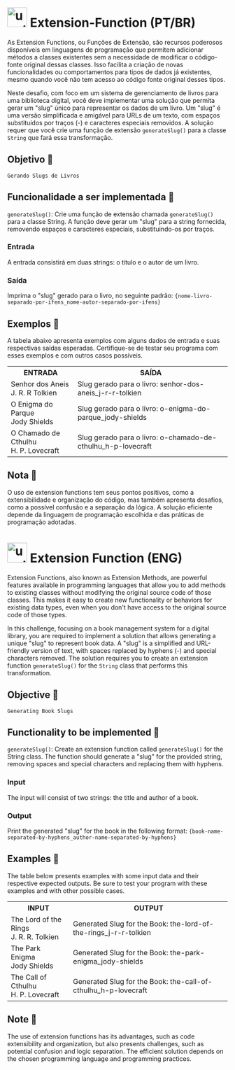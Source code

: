 <h1>
    <img width="45" src="https://img.icons8.com/pulsar-line/48/upside-down-icon.png" alt="upside-down-icon"/>
    <span> Extension-Function (PT/BR) </span>
</h1> 

As Extension Functions, ou Funções de Extensão, são recursos poderosos disponíveis em linguagens de programação que permitem adicionar métodos a classes existentes sem a necessidade de modificar o código-fonte original dessas classes. Isso facilita a criação de novas funcionalidades ou comportamentos para tipos de dados já existentes, mesmo quando você não tem acesso ao código fonte original desses tipos.

Neste desafio, com foco em um sistema de gerenciamento de livros para uma biblioteca digital, você deve implementar uma solução que permita gerar um "slug" único para representar os dados de um livro. Um "slug" é uma versão simplificada e amigável para URLs de um texto, com espaços substituídos por traços (-) e caracteres especiais removidos. A solução requer que você crie uma função de extensão `generateSlug()` para a classe `String` que fará essa transformação.

## Objetivo 🫧
```Gerando Slugs de Livros```

## Funcionalidade a ser implementada 🫧

`generateSlug()`: Crie uma função de extensão chamada `generateSlug()` para a classe String. A função deve gerar um "slug" para a string fornecida, removendo espaços e caracteres especiais, substituindo-os por traços.

### Entrada
A entrada consistirá em duas strings: o título e o autor de um livro.

### Saída
Imprima o "slug" gerado para o livro, no seguinte padrão:
`{nome-livro-separado-por-ifens_nome-autor-separado-por-ifens}`

## Exemplos 🫧
A tabela abaixo apresenta exemplos com alguns dados de entrada e suas respectivas saídas esperadas. Certifique-se de testar seu programa com esses exemplos e com outros casos possíveis.

<table>
  <tr>
    <th>ENTRADA</th>
    <th>SAÍDA</th>
  </tr>
   <tr>
    <td>Senhor dos Aneis<br>J. R. R Tolkien</td>
    <td>Slug gerado para o livro:
senhor-dos-aneis_j-r-r-tolkien</td>
  </tr>
   <tr>
    <td>O Enigma do Parque<br>Jody Shields</td>
    <td>Slug gerado para o livro:
o-enigma-do-parque_jody-shields</td>
  </tr>
   <tr>
    <td>O Chamado de Cthulhu<br>H. P. Lovecraft</td>
    <td>Slug gerado para o livro:
o-chamado-de-cthulhu_h-p-lovecraft</td>
  </tr>
</table>

## Nota 🫧
O uso de extension functions tem seus pontos positivos, como a extensibilidade e organização do código, mas também apresenta desafios, como a possível confusão e a separação da lógica. A solução eficiente depende da linguagem de programação escolhida e das práticas de programação adotadas.

<h1>
    <img width="45" src="https://img.icons8.com/pulsar-line/48/upside-down-icon.png" alt="upside-down-icon"/>
    <span> Extension Function (ENG) </span>
</h1>

Extension Functions, also known as Extension Methods, are powerful features available in programming languages that allow you to add methods to existing classes without modifying the original source code of those classes. This makes it easy to create new functionality or behaviors for existing data types, even when you don't have access to the original source code of those types.

In this challenge, focusing on a book management system for a digital library, you are required to implement a solution that allows generating a unique "slug" to represent book data. A "slug" is a simplified and URL-friendly version of text, with spaces replaced by hyphens (-) and special characters removed. The solution requires you to create an extension function `generateSlug()` for the `String` class that performs this transformation.

## Objective 🫧
```Generating Book Slugs```

## Functionality to be implemented 🫧

`generateSlug()`: Create an extension function called `generateSlug()` for the String class. The function should generate a "slug" for the provided string, removing spaces and special characters and replacing them with hyphens.

### Input
The input will consist of two strings: the title and author of a book.

### Output
Print the generated "slug" for the book in the following format:
`{book-name-separated-by-hyphens_author-name-separated-by-hyphens}`

## Examples 🫧
The table below presents examples with some input data and their respective expected outputs. Be sure to test your program with these examples and with other possible cases.

<table>
  <tr>
    <th>INPUT</th>
    <th>OUTPUT</th>
  </tr>
   <tr>
    <td>The Lord of the Rings<br>J. R. R. Tolkien</td>
    <td>Generated Slug for the Book:
the-lord-of-the-rings_j-r-r-tolkien</td>
  </tr>
   <tr>
    <td>The Park Enigma<br>Jody Shields</td>
    <td>Generated Slug for the Book:
the-park-enigma_jody-shields</td>
  </tr>
   <tr>
    <td>The Call of Cthulhu<br>H. P. Lovecraft</td>
    <td>Generated Slug for the Book:
the-call-of-cthulhu_h-p-lovecraft</td>
  </tr>
</table>

## Note 🫧
The use of extension functions has its advantages, such as code extensibility and organization, but also presents challenges, such as potential confusion and logic separation. The efficient solution depends on the chosen programming language and programming practices.

